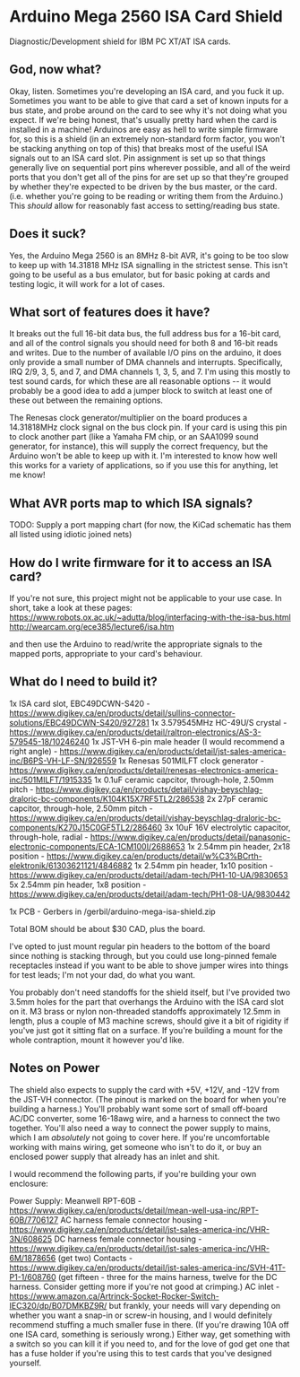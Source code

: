 # Arduino Mega 2560 ISA Card Shield
 
 Diagnostic/Development shield for IBM PC XT/AT ISA cards.
 
 ## God, now what?
 
 Okay, listen. Sometimes you're developing an ISA card, and you fuck it up. Sometimes you want to be able to give that card a set of known inputs for a bus state, and probe around on the card to see why it's not doing what you expect. If we're being honest, that's usually pretty hard when the card is installed in a machine! Arduinos are easy as hell to write simple firmware for, so this is a shield (in an extremely non-standard form factor, you won't be stacking anything on top of this) that breaks most of the useful ISA signals out to an ISA card slot. Pin assignment is set up so that things generally live on sequential port pins wherever possible, and all of the weird ports that you don't get all of the pins for are set up so that they're grouped by whether they're expected to be driven by the bus master, or the card. (i.e. whether you're going to be reading or writing them from the Arduino.) This _should_ allow for reasonably fast access to setting/reading bus state.
 
 ## Does it suck?

Yes, the Arduino Mega 2560 is an 8MHz 8-bit AVR, it's going to be too slow to keep up with 14.31818 MHz ISA signalling in the strictest sense. This isn't going to be useful as a bus emulator, but for basic poking at cards and testing logic, it will work for a lot of cases.

## What sort of features does it have?

It breaks out the full 16-bit data bus, the full address bus for a 16-bit card, and all of the control signals you should need for both 8 and 16-bit reads and writes. Due to the number of available I/O pins on the arduino, it does only provide a small number of DMA channels and interrupts. Specifically, IRQ 2/9, 3, 5, and 7, and DMA channels 1, 3, 5, and 7. I'm using this mostly to test sound cards, for which these are all reasonable options -- it would probably be a good idea to add a jumper block to switch at least one of these out between the remaining options.

The Renesas clock generator/multiplier on the board produces a 14.31818MHz clock signal on the bus clock pin. If your card is using this pin to clock another part (like a Yamaha FM chip, or an SAA1099 sound generator, for instance), this will supply the correct frequency, but the Arduino won't be able to keep up with it. I'm interested to know how well this works for a variety of applications, so if you use this for anything, let me know!

## What AVR ports map to which ISA signals?

TODO: Supply a port mapping chart (for now, the KiCad schematic has them all listed using idiotic joined nets)

## How do I write firmware for it to access an ISA card?

If you're not sure, this project might not be applicable to your use case. In short, take a look at these pages:
https://www.robots.ox.ac.uk/~adutta/blog/interfacing-with-the-isa-bus.html
http://wearcam.org/ece385/lecture6/isa.htm

and then use the Arduino to read/write the appropriate signals to the mapped ports, appropriate to your card's behaviour.

## What do I need to build it?

1x ISA card slot, EBC49DCWN-S420 - https://www.digikey.ca/en/products/detail/sullins-connector-solutions/EBC49DCWN-S420/927281
1x 3.579545MHz HC-49U/S crystal - https://www.digikey.ca/en/products/detail/raltron-electronics/AS-3-579545-18/10246240
1x JST-VH 6-pin male header (I would recommend a right angle) - https://www.digikey.ca/en/products/detail/jst-sales-america-inc/B6PS-VH-LF-SN/926559
1x Renesas 501MILFT clock generator - https://www.digikey.ca/en/products/detail/renesas-electronics-america-inc/501MILFT/1915335
1x 0.1uF ceramic capcitor, through-hole, 2.50mm pitch - https://www.digikey.ca/en/products/detail/vishay-beyschlag-draloric-bc-components/K104K15X7RF5TL2/286538
2x 27pF ceramic capcitor, through-hole, 2.50mm pitch - https://www.digikey.ca/en/products/detail/vishay-beyschlag-draloric-bc-components/K270J15C0GF5TL2/286460
3x 10uF 16V electrolytic capacitor, through-hole, radial - https://www.digikey.ca/en/products/detail/panasonic-electronic-components/ECA-1CM100I/2688653
1x 2.54mm pin header, 2x18 position - https://www.digikey.ca/en/products/detail/w%C3%BCrth-elektronik/61303621121/4846882
1x 2.54mm pin header, 1x10 position - https://www.digikey.ca/en/products/detail/adam-tech/PH1-10-UA/9830653
5x 2.54mm pin header, 1x8 position - https://www.digikey.ca/en/products/detail/adam-tech/PH1-08-UA/9830442

1x PCB - Gerbers in /gerbil/arduino-mega-isa-shield.zip

Total BOM should be about $30 CAD, plus the board.

I've opted to just mount regular pin headers to the bottom of the board since nothing is stacking through, but you could use long-pinned female receptacles instead if you want to be able to shove jumper wires into things for test leads; I'm not your dad, do what you want.

You probably don't need standoffs for the shield itself, but I've provided two 3.5mm holes for the part that overhangs the Arduino with the ISA card slot on it. M3 brass or nylon non-threaded standoffs approximately 12.5mm in length, plus a couple of M3 machine screws, should give it a bit of rigidity if you've just got it sitting flat on a surface. If you're building a mount for the whole contraption, mount it however you'd like.

## Notes on Power

The shield also expects to supply the card with +5V, +12V, and -12V from the JST-VH connector. (The pinout is marked on the board for when you're building a harness.) You'll probably want some sort of small off-board AC/DC converter, some 16-18awg wire, and a harness to connect the two together. You'll also need a way to connect the power supply to mains, which I am _absolutely_ not going to cover here. If you're uncomfortable working with mains wiring, get someone who isn't to do it, or buy an enclosed power supply that already has an inlet and shit. 

I would recommend the following parts, if you're building your own enclosure:

Power Supply: Meanwell RPT-60B - https://www.digikey.ca/en/products/detail/mean-well-usa-inc/RPT-60B/7706127
AC harness female connector housing - https://www.digikey.ca/en/products/detail/jst-sales-america-inc/VHR-3N/608625
DC harness female connector housing - https://www.digikey.ca/en/products/detail/jst-sales-america-inc/VHR-6M/1878656 (get two)
Contacts - https://www.digikey.ca/en/products/detail/jst-sales-america-inc/SVH-41T-P1-1/608760 (get fifteen - three for the mains harness, twelve for the DC harness. Consider getting more if you're not good at crimping.)
AC inlet - https://www.amazon.ca/Artrinck-Socket-Rocker-Switch-IEC320/dp/B07DMKBZ9R/ but frankly, your needs will vary depending on whether you want a snap-in or screw-in housing, and I would definitely recommend stuffing a much smaller fuse in there. (If you're drawing 10A off one ISA card, something is seriously wrong.) Either way, get something with a switch so you can kill it if you need to, and for the love of god get one that has a fuse holder if you're using this to test cards that you've designed yourself.


